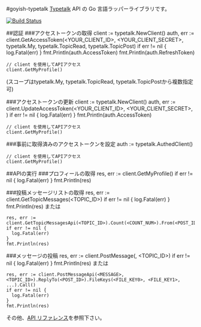 #goyish-typetalk
[Typetalk](https://typetalk.in/ "Typetalk") API の Go 言語ラッパーライブラリです。

[![Build Status](https://api.travis-ci.org/zaneli/goyish-typetalk.png?branch=master)](https://travis-ci.org/zaneli/goyish-typetalk)

##認証
###アクセストークンの取得
    client := typetalk.NewClient()
    auth, err := client.GetAccessToken(<YOUR_CLIENT_ID>, <YOUR_CLIENT_SECRET>, typetalk.My, typetalk.TopicRead, typetalk.TopicPost)
    if err != nil {
      log.Fatal(err)
    }
    fmt.Println(auth.AccessToken)
    fmt.Println(auth.RefreshToken)

    // client を使用してAPIアクセス
    client.GetMyProfile()

(スコープはtypetalk.My, typetalk.TopicRead, typetalk.TopicPostから複数指定可)

###アクセストークンの更新
    client := typetalk.NewClient()
    auth, err := client.UpdateAccessToken(<YOUR_CLIENT_ID>, <YOUR_CLIENT_SECRET>, <RefreshToken>)
    if err != nil {
      log.Fatal(err)
    }
    fmt.Println(auth.AccessToken)

    // client を使用してAPIアクセス
    client.GetMyProfile()

###事前に取得済みのアクセストークンを設定
    auth := typetalk.AuthedClient(<AccessToken>)

    // client を使用してAPIアクセス
    client.GetMyProfile()

##APIの実行
###プロフィールの取得
    res, err := client.GetMyProfile()
    if err != nil {
      log.Fatal(err)
    }
    fmt.Println(res)

###投稿メッセージリストの取得
    res, err := client.GetTopicMessages(<TOPIC_ID>)
    if err != nil {
      log.Fatal(err)
    }
    fmt.Println(res)
または

    res, err := client.GetTopicMessagesApi(<TOPIC_ID>).Count(<COUNT_NUM>).From(<POST_ID>).Forward().Call()
    if err != nil {
      log.Fatal(err)
    }
    fmt.Println(res)

###メッセージの投稿
    res, err := client.PostMessage(<MESSAGE>, <TOPIC_ID>)
    if err != nil {
      log.Fatal(err)
    }
    fmt.Println(res)
または

    res, err := client.PostMessageApi(<MESSAGE>, <TOPIC_ID>).ReplyTo(<POST_ID>).FileKeys(<FILE_KEY0>, <FILE_KEY1>, ...).Call()
    if err != nil {
      log.Fatal(err)
    }
    fmt.Println(res)

その他、[API リファレンス](http://developers.typetalk.in/api_ja.html "Typetalk API リファレンス")を参照下さい。

